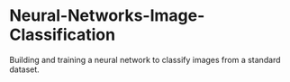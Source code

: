 # Neural-Networks-Image-Classification
Building and training a neural network to classify images from a standard dataset.
